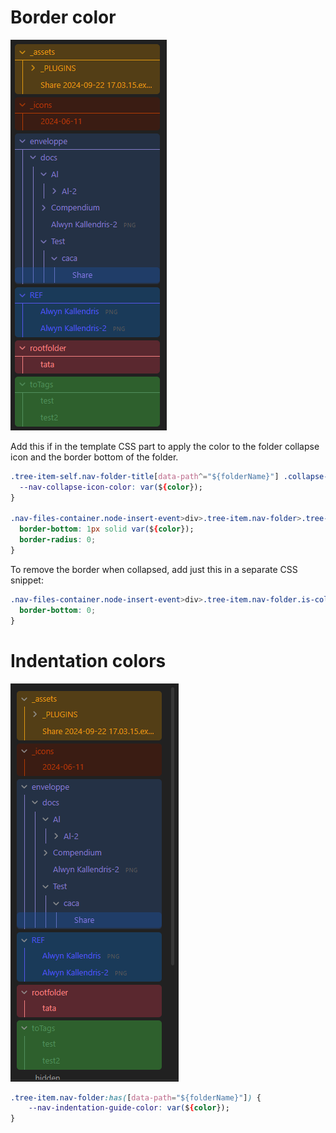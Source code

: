 # Border color

![tree with colored folders](./assets/border_snippets.png)

Add this if in the template CSS part to apply the color to the folder collapse icon and the border bottom of the folder.

```css
.tree-item-self.nav-folder-title[data-path^="${folderName}"] .collapse-icon svg.svg-icon {
  --nav-collapse-icon-color: var(${color});
}

.nav-files-container.node-insert-event>div>.tree-item.nav-folder>.tree-item-self.nav-folder-title[data-path="${folderName}"] {
  border-bottom: 1px solid var(${color});
  border-radius: 0;
}
```

To remove the border when collapsed, add just this in a separate CSS snippet:

```css
.nav-files-container.node-insert-event>div>.tree-item.nav-folder.is-collapsed>.tree-item-self.nav-folder-title {
  border-bottom: 0;
}
```

# Indentation colors

![tree with colored folders](./assets/indentation.png)

```css
.tree-item.nav-folder:has([data-path="${folderName}"]) {
    --nav-indentation-guide-color: var(${color});
}
```